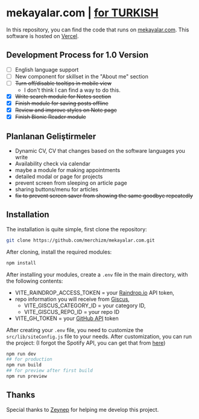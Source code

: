 # mekayalar.com | [for TURKISH](README_TR.md)

In this repository, you can find the code that runs on [mekayalar.com](mekayalar.com). This software is hosted on [Vercel](https://vercel.com).

## Development Process for 1.0 Version

- [ ] English language support
- [ ] New component for skillset in the "About me" section
- [ ] ~~Turn off/disable tooltips in mobile view~~
  - I don't think I can find a way to do this.
- [x] ~~Write search module for Notes section~~
- [x] ~~Finish module for saving posts offline~~
- [x] ~~Review and improve styles on Note page~~
- [x] ~~Finish Bionic Reader module~~

## Planlanan Geliştirmeler

- Dynamic CV, CV that changes based on the software languages you write
- Availability check via calendar
- maybe a module for making appointments
- detailed modal or page for projects
- prevent screen from sleeping on article page
- sharing buttons/menu for articles
- ~~fix to prevent screen saver from showing the same goodbye repeatedly~~

## Installation

The installation is quite simple, first clone the repository:

```bash
git clone https://github.com/merchizm/mekayalar.com.git
```

After cloning, install the required modules:

```bash
npm install
```

After installing your modules, create a `.env` file in the main directory, with the following contents:

- VITE_RAINDROP_ACCESS_TOKEN = your [Raindrop.io](https://developer.raindrop.io/v1/authentication/token) API token,
- repo information you will receive from [Giscus](https://giscus.app/),
  - VITE_GISCUS_CATEGORY_ID = your category ID,
  - VITE_GISCUS_REPO_ID = your repo ID
- VITE_GH_TOKEN = your [GitHub API](https://docs.github.com/en/rest) token

After creating your `.env` file, you need to customize the `src/lib/siteConfig.js` file to your needs. After customization, you can run the project: (I forgot the Spotify API, you can get that from [here](https://github.com/merchizm/mekayalar.com-spotify-api))

```bash
npm run dev
## for production
npm run build
## for preview after first build
npm run preview
```

## Thanks

Special thanks to [Zeynep](https://github.com/zynpnaz) for helping me develop this project.
